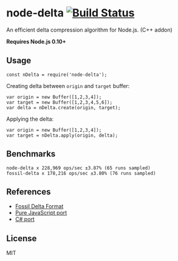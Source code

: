 node-delta [![Build Status](https://secure.travis-ci.org/endel/node-delta.png?branch=master)](http://travis-ci.org/endel/node-delta)
===

An efficient delta compression algorithm for Node.js. (C++ addon)

**Requires Node.js 0.10+**

Usage
---

```
const nDelta = require('node-delta');
```

Creating delta between `origin` and `target` buffer:

```
var origin = new Buffer([1,2,3,4]);
var target = new Buffer([1,2,3,4,5,6]);
var delta = nDelta.create(origin, target);
```

Applying the delta:

```
var origin = new Buffer([1,2,3,4]);
var target = nDelta.apply(origin, delta);
```

Benchmarks
---

```
node-delta x 228,969 ops/sec ±3.87% (65 runs sampled)
fossil-delta x 178,216 ops/sec ±3.80% (76 runs sampled)
```

References
---

- [Fossil Delta Format](http://fossil-scm.org/xfer/doc/trunk/www/delta_format.wiki)
- [Pure JavaScript port](https://github.com/dchest/fossil-delta-js)
- [C# port](https://github.com/endel/FossilDelta)

License
---

MIT
